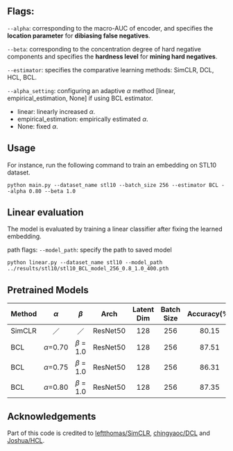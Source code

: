 
## Flags:
`--alpha`: corresponding to the macro-AUC of encoder, and specifies the **location parameter** for **dibiasing false negatives**.

`--beta`: corresponding to the concentration degree of hard negative components and specifies the **hardness level** for **mining hard negatives**.

`--estimator`: specifies the comparative learning methods: SimCLR, DCL, HCL, BCL.

`--alpha_setting`: configuring an adaptive $\alpha$ method [linear, empirical_estimation, None] if using BCL estimator. 

- linear: linearly increased $\alpha$.
- empirical_estimation: empirically estimated $\alpha$.
- None: fixed $\alpha$.

## Usage
For instance, run the following command to train an embedding on STL10 dataset.
```
python main.py --dataset_name stl10 --batch_size 256 --estimator BCL --alpha 0.80 --beta 1.0
```

## Linear evaluation
The model is evaluated by training a linear classifier after fixing the learned embedding.

path flags:
`--model_path`: specify the path to saved model
```
python linear.py --dataset_name stl10 --model_path ../results/stl10/stl10_BCL_model_256_0.8_1.0_400.pth
```

## Pretrained Models
|Method  |    $\alpha$     |    $\beta$    | Arch | Latent Dim | Batch Size  | Accuracy(%) | Download |
|---|:---------------:|:-------------:|:----:|:---:|:---:|:-----------:|:---:|
| SimCLR |        ／        |       ／       | ResNet50 | 128  | 256  |    80.15    |  [model](https://drive.google.com/file/d/1qQE03ztnQCK4dtG-GPwCvF66nq_Mk_mo/view?usp=sharing)|
| BCL | $\alpha$=0.70 | $\beta$ = 1.0 | ResNet50 | 128  | 256  |    87.51    |  [model](https://drive.google.com/file/d/18Z4L6F_yT21-GakycPpcq2Jue7KdUssx/view?usp=drive_link)|
| BCL |  $\alpha$=0.75  | $\beta$ = 1.0 | ResNet50 | 128  | 256  |    86.31    |  [model](https://drive.google.com/file/d/1W7-m9QQMfyFDLEV0BsNs0357tZMW9Tlu/view?usp=drive_link)|
| BCL |  $\alpha$=0.80  | $\beta$ = 1.0 | ResNet50 | 128  | 256  |    87.35    |  [model](https://drive.google.com/file/d/1vhPi4xt2_TaI_fZyO0pJtz9JYE8g7zLt/view?usp=drive_link)|

## Acknowledgements

Part of this code is credited to [leftthomas/SimCLR](https://github.com/leftthomas/SimCLR), [chingyaoc/DCL](https://github.com/chingyaoc/DCL) and [Joshua/HCL](https://github.com/joshr17/HCL).
